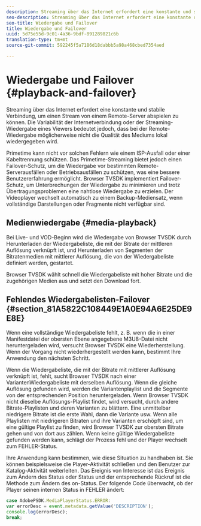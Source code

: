 ```yaml
---
description: Streaming über das Internet erfordert eine konstante und stabile Verbindung, um einen Stream von einem Remote-Server abspielen zu können. Die Variabilität der Internetverbindung oder der Streaming-Wiedergabe eines Viewers bedeutet jedoch, dass bei der Remote-Wiedergabe möglicherweise nicht die Qualität des Mediums lokal wiedergegeben wird.
seo-description: Streaming über das Internet erfordert eine konstante und stabile Verbindung, um einen Stream von einem Remote-Server abspielen zu können. Die Variabilität der Internetverbindung oder der Streaming-Wiedergabe eines Viewers bedeutet jedoch, dass bei der Remote-Wiedergabe möglicherweise nicht die Qualität des Mediums lokal wiedergegeben wird.
seo-title: Wiedergabe und Failover
title: Wiedergabe und Failover
uuid: 5d75e55d-9c01-4a36-9bdf-891289821c6b
translation-type: tm+mt
source-git-commit: 592245f5a7186d18dabbb5a98a468cbed7354aed

---
```



# Wiedergabe und Failover {#playback-and-failover}

Streaming über das Internet erfordert eine konstante und stabile Verbindung, um einen Stream von einem Remote-Server abspielen zu können. Die Variabilität der Internetverbindung oder der Streaming-Wiedergabe eines Viewers bedeutet jedoch, dass bei der Remote-Wiedergabe möglicherweise nicht die Qualität des Mediums lokal wiedergegeben wird.

Primetime kann nicht vor solchen Fehlern wie einem ISP-Ausfall oder einer Kabeltrennung schützen. Das Primetime-Streaming bietet jedoch einen Failover-Schutz, um die Wiedergabe vor bestimmten Remote-Serverausfällen oder Betriebsausfällen zu schützen, was eine bessere Benutzererfahrung ermöglicht. Browser TVSDK implementiert Failover-Schutz, um Unterbrechungen der Wiedergabe zu minimieren und trotz Übertragungsproblemen eine nahtlose Wiedergabe zu erzielen. Der Videoplayer wechselt automatisch zu einem Backup-Mediensatz, wenn vollständige Darstellungen oder Fragmente nicht verfügbar sind.

## Medienwiedergabe {#media-playback}

Bei Live- und VOD-Beginn wird die Wiedergabe von Browser TVSDK durch Herunterladen der Wiedergabeliste, die mit der Bitrate der mittleren Auflösung verknüpft ist, und Herunterladen von Segmenten der Bitratenmedien mit mittlerer Auflösung, die von der Wiedergabeliste definiert werden, gestartet.

Browser TVSDK wählt schnell die Wiedergabeliste mit hoher Bitrate und die zugehörigen Medien aus und setzt den Download fort.

## Fehlendes Wiedergabelisten-Failover {#section_81A5822C108449E1A0E94A6E25DE9E8E}

Wenn eine vollständige Wiedergabeliste fehlt, z. B. wenn die in einer Manifestdatei der obersten Ebene angegebene M3U8-Datei nicht heruntergeladen wird, versucht Browser TVSDK eine Wiederherstellung. Wenn der Vorgang nicht wiederhergestellt werden kann, bestimmt Ihre Anwendung den nächsten Schritt.

Wenn die Wiedergabeliste, die mit der Bitrate mit mittlerer Auflösung verknüpft ist, fehlt, sucht Browser TVSDK nach einer VariantenWiedergabeliste mit derselben Auflösung. Wenn die gleiche Auflösung gefunden wird, werden die Variantenplaylist und die Segmente von der entsprechenden Position heruntergeladen. Wenn Browser TVSDK nicht dieselbe Auflösungs-Playlist findet, wird versucht, durch andere Bitrate-Playlisten und deren Varianten zu blättern. Eine unmittelbar niedrigere Bitrate ist die erste Wahl, dann die Variante usw. Wenn alle Playlisten mit niedrigeren Bitraten und ihre Varianten erschöpft sind, um eine gültige Playlist zu finden, wird Browser TVSDK zur obersten Bitrate gehen und von dort aus zählen. Wenn keine gültige Wiedergabeliste gefunden werden kann, schlägt der Prozess fehl und der Player wechselt zum FEHLER-Status.

Ihre Anwendung kann bestimmen, wie diese Situation zu handhaben ist. Sie können beispielsweise die Player-Aktivität schließen und den Benutzer zur Katalog-Aktivität weiterleiten. Das Ereignis von Interesse ist das Ereignis zum Ändern des Status oder Status und der entsprechende Rückruf ist die Methode zum Ändern des on-Status. Der folgende Code überwacht, ob der Player seinen internen Status in FEHLER ändert:

```js
case AdobePSDK.MediaPlayerStatus.ERROR:  
var errorDesc = event.metadata.getValue('DESCRIPTION'); 
console.log(errorDesc); 
break; 
```
